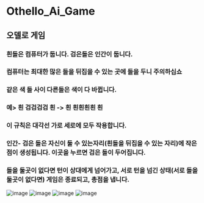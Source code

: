 # Othello_Ai_Game

## 오델로 게임

### 흰돌은 컴퓨터가 둡니다. 검은돌은 인간이 둡니다.
### 컴퓨터는 최대한 많은 돌을 뒤집을 수 있는 곳에 돌을 두니 주의하십쇼

### 같은 색 돌 사이 다른돌은 색이 다 바뀝니다.
### 예> 흰 검검검검 흰 -> 흰 흰흰흰흰 흰
### 이 규칙은 대각선 가로 세로에 모두 작용합니다.

### 인간- 검은 돌은 자신이 둘 수 있는자리(흰돌을 뒤집을 수  있는 자리)에 작은 점이 생성됩니다. 이곳을 누르면 검은 돌이 두어집니다.
### 돌을 둘곳이 없다면 턴이 상대에게 넘어가고, 서로 턴을 넘긴 상태(서로 돌을 둘곳이 없다면) 게임은 종료되고, 총점을 냅니다.

![image](https://user-images.githubusercontent.com/48859608/97678425-1eaee000-1ad7-11eb-8988-833a93a072a1.png)
![image](https://user-images.githubusercontent.com/48859608/97678444-24a4c100-1ad7-11eb-9ba0-d4058f6f38a6.png)
![image](https://user-images.githubusercontent.com/48859608/97678455-28d0de80-1ad7-11eb-8efe-fbc70a74824c.png)
![image](https://user-images.githubusercontent.com/48859608/97680588-43f11d80-1ada-11eb-8243-cfc1d13f98af.png)


